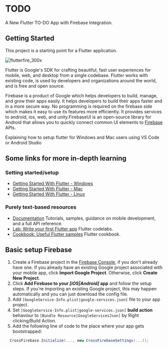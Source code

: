 # TODO

A New Flutter TO-DO App with Firebase Integration.

## Getting Started

This project is a starting point for a Flutter application.

 
   ![flutterfire_300x](https://user-images.githubusercontent.com/80106274/137304964-3f11d3f5-c15d-4746-896e-9022fffc4584.png)




Flutter is Google's SDK for crafting beautiful, fast user experiences for
mobile, web, and desktop from a single codebase. Flutter works with existing
code, is used by developers and organizations around the world, and is free
and open source.


Firebase is a product of Google which helps developers to build, manage, and grow their apps easily. It helps developers to build their apps faster and in a more secure way. No programming is required on the firebase side which makes it easy to use its features more efficiently. It provides services to android, ios, web, and unity.FirebaseUI is an open-source library for Android that allows you to
quickly connect common UI elements to [Firebase](https://firebase.google.com) APIs.


[Flutter logo]: https://github.com/flutter/website/blob/archived-master/src/_assets/image/flutter-lockup-bg.jpg?raw=true
[flutter.dev]: https://flutter.dev
[Build Status - Cirrus]: https://api.cirrus-ci.com/github/flutter/flutter.svg
[Build status]: https://cirrus-ci.com/github/flutter/flutter/master
[Discord instructions]: https://github.com/flutter/flutter/wiki/Chat
[Discord badge]: https://img.shields.io/discord/608014603317936148
[Twitter handle]: https://img.shields.io/twitter/follow/flutterdev.svg?style=social&label=Follow
[Twitter badge]: https://twitter.com/intent/follow?screen_name=flutterdev
[layered architecture]: https://flutter.dev/docs/resources/inside-flutter
[widget catalog]: https://flutter.dev/widgets/
[Skia]: https://skia.org/
[Dart platform]: https://dart.dev/
[Hot reload animation]: https://github.com/flutter/website/blob/main/src/assets/images/docs/tools/android-studio/hot-reload.gif?raw=true
[Hot reload]: https://flutter.dev/docs/development/tools/hot-reload
[Visual Studio Code]: https://marketplace.visualstudio.com/items?itemName=Dart-Code.flutter
[IntelliJ / Android Studio]: https://plugins.jetbrains.com/plugin/9212-flutter
[Flutter packages]: https://pub.dev/flutter
[FFI]: https://flutter.dev/docs/development/platform-integration/c-interop
[platform channels]: https://flutter.dev/docs/development/platform-integration/platform-channels
[interop example]: https://github.com/flutter/flutter/tree/master/examples/platform_channel


<p>Explaining how to setup flutter for Windows and Mac users using VS Code or Android Studio</p>
<h2>Some links for more in-depth learning</h2>
<h3><a id="user-content-setting-startedsetup" class="anchor" href="https://github.com/gdgikorodu/Flutter-Setup#setting-startedsetup" aria-hidden="true"></a>Setting started/setup</h3>
<ul>
<li><a href="https://flutter.dev/docs/get-started/install/windows" rel="nofollow">Getting Started With Flutter - Windows</a></li>
<li><a href="https://flutter.dev/docs/get-started/install/macos" rel="nofollow">Getting Started With Flutter - Mac</a></li>
<li><a href="https://flutter.dev/docs/get-started/install/linux" rel="nofollow">Getting Started With Flutter - Linux</a></li>
</ul>
<h3><a id="user-content-purely-text-based-resources" class="anchor" href="https://github.com/gdgikorodu/Flutter-Setup#purely-text-based-resources" aria-hidden="true"></a>Purely text-based resources</h3>
<ul>
<li><a href="https://flutter.dev/docs" rel="nofollow">Documentation</a>&nbsp;Tutorials, samples, guidance on mobile development, and a full API reference.</li>
<li><a href="https://flutter.dev/docs/get-started/codelab" rel="nofollow">Lab: Write your first Flutter app</a>&nbsp;Flutter codelabs.</li>
<li><a href="https://flutter.dev/docs/cookbook" rel="nofollow">Cookbook: Useful Flutter samples</a>&nbsp;Flutter cookbook.</li>
</ul>



## Basic setup Firebase

1. Create a Firebase project in the [Firebase Console](https://console.firebase.google.com/), if you don't already have one. If you already have an existing Google project associated with your mobile app, click **Import Google Project**. Otherwise, click **Create New Project**.
2. Click **Add Firebase to your *[iOS|Android]* app** and follow the setup steps. If you're importing an existing Google project, this may happen automatically and you can just download the config file.
3. Add ```[GoogleService-Info.plist|google-services.json]``` file to your app project.
4. Set ```[GoogleService-Info.plist|google-services.json]``` **build action** behaviour to ```[Bundle Resource|GoogleServicesJson]``` by Right clicking/Build Action.
5. Add the following line of code to the place where your app gets bootstrapped:
```c#
  CrossFirebase.Initialize(..., new CrossFirebaseSettings(...));
```
